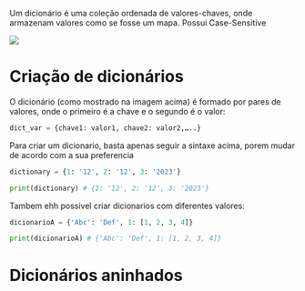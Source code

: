 Um dicionário é uma coleção ordenada de valores-chaves, onde armazenam valores como se fosse um mapa. Possui Case-Sensitive


![](Pasted%20image%2020231212202458.png)


# Criação de dicionários
O dicionário (como mostrado na imagem acima) é formado por pares de valores, onde o primeiro é a chave e o segundo é o valor:
```python
dict_var = {chave1: valor1, chave2: valor2,…..}
```


Para criar um dicionario, basta apenas seguir a sintaxe acima, porem mudar de acordo com a sua preferencia

```python
dictionary = {1: '12', 2: '12', 3: '2023'}

print(dictionary) # {1: '12', 2: '12', 3: '2023'}
```


Tambem ehh possivel criar dicionarios com diferentes valores:

```python
dicionarioA = {'Abc': 'Def', 1: [1, 2, 3, 4]}

print(dicionarioA) # {'Abc': 'Def', 1: [1, 2, 3, 4]}

```

# Dicionários aninhados

